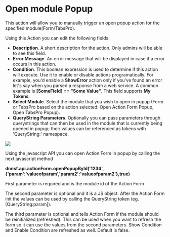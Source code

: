 # Open module Popup

This action will allow you to manually trigger an open popup action for the specified module\(Form/TabsPro\).

Using this Action you can edit the following fields:

* **Description**. A short description for the action. Only admins will be able to see this field.
* **Error Message**. An error message that will be displayed in case if a error occurs in this action.
* **Condition**. This boolean expression is used to determine if this action will execute. Use it to enable or disable actions programatically. For example, you'd enable a **ShowError** action only if you've found an error let's say when you parsed a response from a web service. A common example is **\[SomeField\] == "Some Value"**. This field supports **My Tokens**. 
* **Select Module**. Select the module that you wish to open in popup \(Form or TabsPro based on the action selected: Open Action Form Popup, Open TabsPro Popup\).
* **QueryString Parameters**.  Optionally you can pass parameters through querystrings that can then be used in the module that is currently being opened in popup; their values can be referenced as tokens with 'QueryString:' namespace.

![](http://static.dnnsharp.com/documentation/open_module_popup.png)

Using the javascript API you can open Action Form in popup by calling the next javascript method

**dnnsf.api.actionForm.openPopupById\('1234', {'param':'valueofparam','param2':'valueofparam2'},true\)**

First parameter is required and is the module id of the Action Form

The second parameter is optional and it is a JS object. After the Action Form init the values can be used by calling the QueryString token \(eg. \[QueryString:param\]\).

The third parameter is optional and tells Action Form if the module should be reinitialized \(refreshed\). This can be used when you want to refresh the form so it can use the values from the second parameters. Show Condition and Enable Condition are refreshed as well. Default is false.